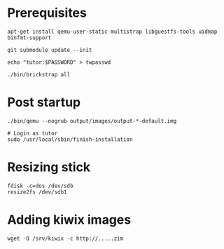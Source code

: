 # Prerequisites

    apt-get install qemu-user-static multistrap libguestfs-tools uidmap binfmt-support

    git submodule update --init

    echo "tutor:$PASSWORD" > twpasswd

    ./bin/brickstrap all

# Post startup

    ./bin/qemu --nogrub output/images/output-*-default.img

    # Login as tutor
    sudo /usr/local/sbin/finish-installation

# Resizing stick

    fdisk -c=dos /dev/sdb
    resize2fs /dev/sdb1

# Adding kiwix images

    wget -O /srv/kiwix -c http://.....zim
